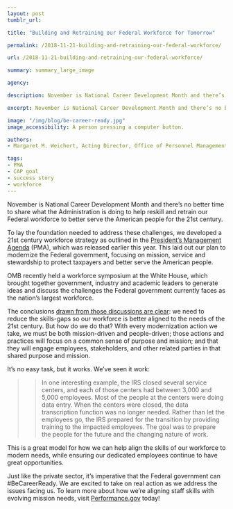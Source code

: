 ```yaml
---
layout: post
tumblr_url:

title: "Building and Retraining our Federal Workforce for Tomorrow"

permalink: /2018-11-21-building-and-retraining-our-federal-workforce/

url: /2018-11-21-building-and-retraining-our-federal-workforce/

summary: summary_large_image

agency:

description: November is National Career Development Month and there’s no better time to share what the Administration is doing to help reskill and retrain our Federal workforce to better serve the American people for the 21st century.

excerpt: November is National Career Development Month and there’s no better time to share what the Administration is doing to help reskill and retrain our Federal workforce to better serve the American people for the 21st century.

image: "/img/blog/be-career-ready.jpg"
image_accessibility: A person pressing a computer button. 

authors:
- Margaret M. Weichert, Acting Director, Office of Personnel Management and Deputy Director for Management, Office of Management and Budget

tags:
- PMA
- CAP goal
- success story
- workforce
---
```


November is National Career Development Month and there’s no better time to share what the Administration is doing to help reskill and retrain our Federal workforce to better serve the American people for the 21st century.

To lay the foundation needed to address these challenges, we developed a 21st century workforce strategy as outlined in the [President’s Management Agenda](http://omb.gov/pma) (PMA), which was released earlier this year. This laid out our plan to modernize the Federal government, focusing on mission, service and stewardship to protect taxpayers and better serve the American people.

OMB recently held a workforce symposium at the White House, which brought together government, industry and academic leaders to generate ideas and discuss the challenges the Federal government currently faces as the nation’s largest workforce.

The conclusions [drawn from those discussions are clear](https://www.performance.gov/2018-10-23-federal-workforce-symposium-report.md/): we need to reduce the skills-gaps so our workforce is better aligned to the needs of the 21st century. But how do we do that? With every modernization action we take, we must be both mission-driven and people-driven; those actions and practices will focus on a common sense of purpose and mission; and that they will engage employees, stakeholders, and other related parties in that shared purpose and mission.

It’s no easy task, but it works. We’ve seen it work:  
>>In one interesting example, the IRS closed several service centers, and each of those centers had between 3,000 and 5,000 employees. Most of the people at the centers were doing data entry. When the centers were closed, the data transcription function was no longer needed. Rather than let the employees go, the IRS prepared for the transition by providing training to the impacted employees. The goal was to prepare the people for the future and the changing nature of work.

This is a great model for how we can help align the skills of our workforce to modern needs, while ensuring our dedicated employees continue to have great opportunities.

Just like the private sector, it’s imperative that the Federal government can #BeCareerReady. We are excited to take on real action as we address the issues facing us. To learn more about how we’re aligning staff skills with evolving mission needs, visit [Performance.gov](https://www.performance.gov/) today!
